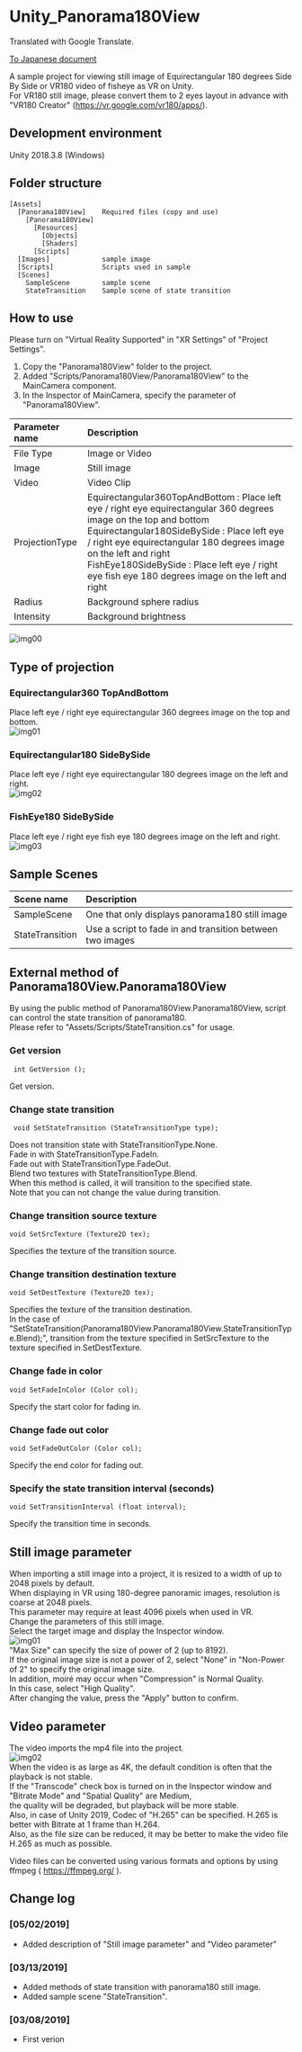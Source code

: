 # Unity_Panorama180View
Translated with Google Translate.    

[To Japanese document](README_jp.md)    

A sample project for viewing still image of Equirectangular 180 degrees Side By Side or VR180 video of fisheye as VR on Unity.    
For VR180 still image, please convert them to 2 eyes layout in advance with "VR180 Creator" (https://vr.google.com/vr180/apps/).    

## Development environment

Unity 2018.3.8 (Windows)     

## Folder structure

    [Assets]    
      [Panorama180View]    Required files (copy and use)    
        [Panorama180View]
          [Resources]
            [Objects]
            [Shaders]
          [Scripts]
      [Images]             sample image
      [Scripts]            Scripts used in sample      
      [Scenes]
        SampleScene        sample scene    
        StateTransition    Sample scene of state transition

## How to use

Please turn on "Virtual Reality Supported" in "XR Settings" of "Project Settings".    

1. Copy the "Panorama180View" folder to the project.    
2. Added "Scripts/Panorama180View/Panorama180View" to the MainCamera component.    
3. In the Inspector of MainCamera, specify the parameter of "Panorama180View".    

| Parameter name| Description |
| :--- | :--- |
|File Type|Image or Video |
|Image|Still image|
|Video|Video Clip|
|ProjectionType|Equirectangular360TopAndBottom : Place left eye / right eye equirectangular 360 degrees image on the top and bottom<br>Equirectangular180SideBySide : Place left eye / right eye equirectangular 180 degrees image on the left and right<br>FishEye180SideBySide : Place left eye / right eye fish eye 180 degrees image on the left and right<br>|
|Radius|Background sphere radius|
|Intensity|Background brightness|

![img00](images/p180view_img_00.jpg)    

## Type of projection

### Equirectangular360 TopAndBottom

Place left eye / right eye equirectangular 360 degrees image on the top and bottom.    
![img01](images/background_vr180_type_01.jpg)    

### Equirectangular180 SideBySide

Place left eye / right eye equirectangular 180 degrees image on the left and right.    
![img02](images/background_vr180_type_02.jpg)    

### FishEye180 SideBySide

Place left eye / right eye fish eye 180 degrees image on the left and right.    
![img03](images/background_vr180_type_03.jpg)    

## Sample Scenes

| Scene name | Description |
| :--- | :--- |
| SampleScene | One that only displays panorama180 still image |
| StateTransition | Use a script to fade in and transition between two images |

## External method of Panorama180View.Panorama180View

By using the public method of Panorama180View.Panorama180View, script can control the state transition of panorama180.     
Please refer to "Assets/Scripts/StateTransition.cs" for usage.    

### Get version

     int GetVersion ();     

Get version.

### Change state transition 

     void SetStateTransition (StateTransitionType type);

Does not transition state with StateTransitionType.None.    
Fade in with StateTransitionType.FadeIn.   
Fade out with StateTransitionType.FadeOut.   
Blend two textures with StateTransitionType.Blend.   
When this method is called, it will transition to the specified state.    
Note that you can not change the value during transition.     

### Change transition source texture

    void SetSrcTexture (Texture2D tex);    

Specifies the texture of the transition source.    

### Change transition destination texture

    void SetDestTexture (Texture2D tex);    

Specifies the texture of the transition destination.    
In the case of "SetStateTransition(Panorama180View.Panorama180View.StateTransitionType.Blend);", transition from the texture specified in SetSrcTexture to the texture specified in SetDestTexture.    


### Change fade in color

    void SetFadeInColor (Color col);    
Specify the start color for fading in.     

### Change fade out color

    void SetFadeOutColor (Color col);    
Specify the end color for fading out.     

### Specify the state transition interval (seconds)

    void SetTransitionInterval (float interval);    
Specify the transition time in seconds.    

## Still image parameter

When importing a still image into a project, it is resized to a width of up to 2048 pixels by default.    
When displaying in VR using 180-degree panoramic images, resolution is coarse at 2048 pixels.    
This parameter may require at least 4096 pixels when used in VR.    
Change the parameters of this still image.    
Select the target image and display the Inspector window.     
![img01](images/p180view_img_01.jpg)    
"Max Size" can specify the size of power of 2 (up to 8192).    
If the original image size is not a power of 2, select "None" in "Non-Power of 2" to specify the original image size.    
In addition, moiré may occur when "Compression" is Normal Quality.    
In this case, select "High Quality".    
After changing the value, press the "Apply" button to confirm.    

## Video parameter

The video imports the mp4 file into the project.   
![img02](images/p180view_img_02.jpg)    
When the video is as large as 4K, the default condition is often that the playback is not stable.     
If the "Transcode" check box is turned on in the Inspector window and "Bitrate Mode" and "Spatial Quality" are Medium,    
the quality will be degraded, but playback will be more stable.    
Also, in case of Unity 2019, Codec of "H.265" can be specified.
H.265 is better with Bitrate at 1 frame than H.264.    
Also, as the file size can be reduced, it may be better to make the video file H.265 as much as possible.    

Video files can be converted using various formats and options by using ffmpeg ( https://ffmpeg.org/ ).    

## Change log

### [05/02/2019]

- Added description of "Still image parameter" and "Video parameter"    

### [03/13/2019]

- Added methods of state transition with panorama180 still image.    
- Added sample scene "StateTransition".    

### [03/08/2019]

- First verion


